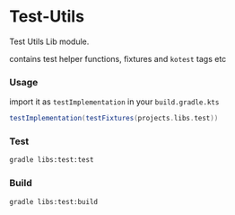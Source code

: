 # Test-Utils

Test Utils Lib module.

contains test helper functions, fixtures and `kotest` tags etc

### Usage

import it as `testImplementation` in your `build.gradle.kts`

```gradle
testImplementation(testFixtures(projects.libs.test))
```

### Test

```bash
gradle libs:test:test
```

### Build

```bash
gradle libs:test:build
```
